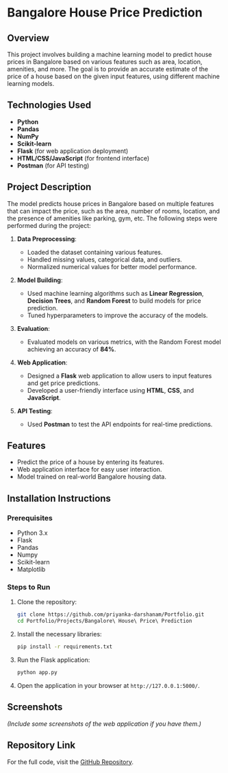# Bangalore House Price Prediction

## Overview

This project involves building a machine learning model to predict house prices in Bangalore based on various features such as area, location, amenities, and more. The goal is to provide an accurate estimate of the price of a house based on the given input features, using different machine learning models.

## Technologies Used

- **Python**  
- **Pandas**  
- **NumPy**  
- **Scikit-learn**  
- **Flask** (for web application deployment)  
- **HTML/CSS/JavaScript** (for frontend interface)  
- **Postman** (for API testing)  

## Project Description

The model predicts house prices in Bangalore based on multiple features that can impact the price, such as the area, number of rooms, location, and the presence of amenities like parking, gym, etc. The following steps were performed during the project:

1. **Data Preprocessing**: 
   - Loaded the dataset containing various features.
   - Handled missing values, categorical data, and outliers.
   - Normalized numerical values for better model performance.

2. **Model Building**:
   - Used machine learning algorithms such as **Linear Regression**, **Decision Trees**, and **Random Forest** to build models for price prediction.
   - Tuned hyperparameters to improve the accuracy of the models.

3. **Evaluation**: 
   - Evaluated models on various metrics, with the Random Forest model achieving an accuracy of **84%**.

4. **Web Application**: 
   - Designed a **Flask** web application to allow users to input features and get price predictions.
   - Developed a user-friendly interface using **HTML**, **CSS**, and **JavaScript**.

5. **API Testing**: 
   - Used **Postman** to test the API endpoints for real-time predictions.

## Features

- Predict the price of a house by entering its features.
- Web application interface for easy user interaction.
- Model trained on real-world Bangalore housing data.

## Installation Instructions

### Prerequisites

- Python 3.x
- Flask
- Pandas
- Numpy
- Scikit-learn
- Matplotlib

### Steps to Run

1. Clone the repository:

    ```bash
    git clone https://github.com/priyanka-darshanam/Portfolio.git
    cd Portfolio/Projects/Bangalore\ House\ Price\ Prediction
    ```

2. Install the necessary libraries:

    ```bash
    pip install -r requirements.txt
    ```

3. Run the Flask application:

    ```bash
    python app.py
    ```

4. Open the application in your browser at `http://127.0.0.1:5000/`.

## Screenshots

_(Include some screenshots of the web application if you have them.)_

## Repository Link

For the full code, visit the [GitHub Repository](https://github.com/priyanka-darshanam/Portfolio/tree/main/Projects/Bangalore%20House%20Price%20Prediction).
